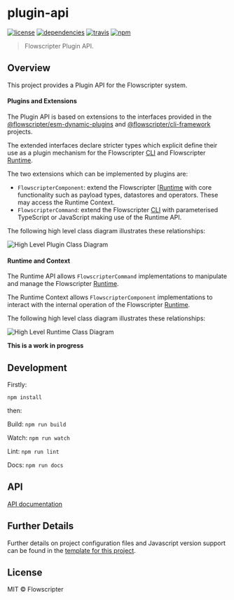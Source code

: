 # plugin-api
[![license](https://img.shields.io/github/license/flowscripter/plugin-api.svg)](https://github.com/flowscripter/plugin-api/blob/master/LICENSE)
[![dependencies](https://img.shields.io/david/flowscripter/plugin-api.svg)](https://david-dm.org/flowscripter/plugin-api)
[![travis](https://api.travis-ci.com/flowscripter/plugin-api.svg)](https://travis-ci.com/flowscripter/plugin-api)
[![npm](https://img.shields.io/npm/v/@flowscripter/plugin-api.svg)](https://www.npmjs.com/package/@flowscripter/plugin-api)

> Flowscripter Plugin API.

## Overview
This project provides a Plugin API for the Flowscripter system.

#### Plugins and Extensions
The Plugin API is based on extensions to the interfaces provided in the
[@flowscripter/esm-dynamic-plugins](https://github.com/flowscripter/esm-dynamic-plugins)
and [@flowscripter/cli-framework](https://github.com/flowscripter/cli-framework) projects.

The extended interfaces declare stricter types which explicit define their use as a plugin mechanism for the Flowscripter
[CLI](https://github.com/flowscripter/cli) and Flowscripter [Runtime](https://github.com/flowscripter/runtime).

The two extensions which can be implemented by plugins are:

* `FlowscripterComponent`: extend the Flowscripter [[Runtime](https://github.com/flowscripter/runtime) with
core functionality such as payload types, datastores and operators. These may access the Runtime Context.
* `FlowscripterCommand`: extend the Flowscripter [CLI](https://github.com/flowscripter/cli) with parameterised
TypeScript or JavaScript making use of the Runtime API.

The following high level class diagram illustrates these relationships:

![High Level Plugin Class Diagram](http://www.plantuml.com/plantuml/proxy?cache=no&src=https://raw.githubusercontent.com/flowscripter/plugin-api/master/images/high_level_plugin_class_diagram.iuml "High Level Runtime Class Diagram")

#### Runtime and Context

The Runtime API allows `FlowscripterCommand` implementations to manipulate and manage the Flowscripter
[Runtime](https://github.com/flowscripter/runtime).

The Runtime Context allows `FlowscripterComponent` implementations to interact with the internal operation of the Flowscripter
[Runtime](https://github.com/flowscripter/runtime).

The following high level class diagram illustrates these relationships:

![High Level Runtime Class Diagram](http://www.plantuml.com/plantuml/proxy?cache=no&src=https://raw.githubusercontent.com/flowscripter/plugin-api/master/images/high_level_runtime_class_diagram.iuml "High Level Runtime Class Diagram")

**This is a work in progress**

## Development

Firstly:

```
npm install
```

then:

Build: `npm run build`

Watch: `npm run watch`

Lint: `npm run lint`

Docs: `npm run docs`

## API

[API documentation](https://flowscripter.github.io/plugin-api)

## Further Details

Further details on project configuration files and Javascript version support can be found in
the [template for this project](https://github.com/flowscripter/ts-template/blob/master/README.md#overview).

## License

MIT © Flowscripter
